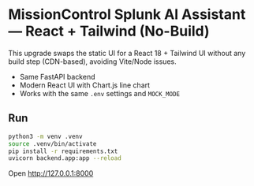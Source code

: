# MissionControl Splunk AI Assistant — React + Tailwind (No-Build)

This upgrade swaps the static UI for a React 18 + Tailwind UI without any build step (CDN-based), avoiding Vite/Node issues.
- Same FastAPI backend
- Modern React UI with Chart.js line chart
- Works with the same `.env` settings and `MOCK_MODE`

## Run
```bash
python3 -m venv .venv
source .venv/bin/activate
pip install -r requirements.txt
uvicorn backend.app:app --reload
```
Open http://127.0.0.1:8000
